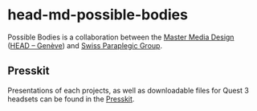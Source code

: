 # head-md-possible-bodies
Possible Bodies is a collaboration between the [Master Media Design](https://www.hesge.ch/head/en/programs-research/master-arts-media-design) ([HEAD – Genève](https://www.hesge.ch/head/en/)) and [Swiss Paraplegic Group](https://www.paraplegie.ch/en/).

## Presskit
Presentations of each projects, as well as downloadable files for Quest 3 headsets can be found in the [Presskit](/presskit/readme.md).
